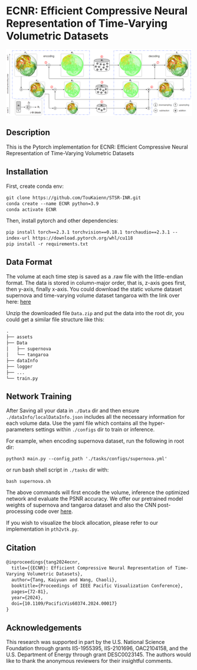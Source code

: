 # ECNR: Efficient Compressive Neural Representation of Time-Varying Volumetric Datasets
![alt text](https://github.com/TouKaienn/ECNR/blob/main/assets/ECNR-teaser.png)
## Description
This is the Pytorch implementation for ECNR: Efficient Compressive Neural Representation of Time-Varying Volumetric Datasets

## Installation
First, create conda env:
```
git clone https://github.com/TouKaienn/STSR-INR.git
conda create --name ECNR python=3.9
conda activate ECNR
```
Then, install pytorch and other dependencies:
```
pip install torch==2.3.1 torchvision==0.18.1 torchaudio==2.3.1 --index-url https://download.pytorch.org/whl/cu118
pip install -r requirements.txt
```

## Data Format
The volume at each time step is saved as a .raw file with the little-endian format. The data is stored in column-major order, that is, z-axis goes first, then y-axis, finally x-axis. You could download the static volume dataset supernova and time-varying volume dataset tangaroa with the link over here: [here](https://drive.google.com/drive/folders/1Hy2QZppXBZKN6JGW6V21AA9btg5ZK1dh)


Unzip the downloaded file ``Data.zip`` and put the data into the root dir, you could get a similar file structure like this:
```
.
├── assets
├── Data
│   ├── supernova
│   └── tangaroa
├── dataInfo
├── logger
├── ...
└── train.py
```


## Network Training
After Saving all your data in ``./Data`` dir and then ensure ``./dataInfo/localDataInfo.json`` includes all the necessary information for each volume data. Use the yaml file which contains all the hyper-parameters settings within ``./configs`` dir to train or inference.

For example, when encoding supernova dataset, run the following in root dir:
```
python3 main.py --config_path './tasks/configs/supernova.yml'
```
or run bash shell script in ``./tasks`` dir with:
```
bash supernova.sh
```

The above commands will first encode the volume, inference the optimized network and evaluate the PSNR accuracy. We offer our pretrained model weights of supernova and tangaroa dataset and also the CNN post-processing code over [here](https://drive.google.com/drive/folders/1Hy2QZppXBZKN6JGW6V21AA9btg5ZK1dh).

If you wish to visualize the block allocation, please refer to our implementation in ``pth2vtk.py``.

## Citation
```
@inproceedings{tang2024ecnr,
  title={{ECNR}: Efficient Compressive Neural Representation of Time-Varying Volumetric Datasets},
  author={Tang, Kaiyuan and Wang, Chaoli},
  booktitle={Proceedings of IEEE Pacific Visualization Conference},
  pages={72-81},
  year={2024},
  doi={10.1109/PacificVis60374.2024.00017}
}
```
## Acknowledgements
This research was supported in part by the U.S. National Science Foundation through grants IIS-1955395, IIS-2101696, OAC2104158, and the U.S. Department of Energy through grant DESC0023145. The authors would like to thank the anonymous reviewers for their insightful comments.
